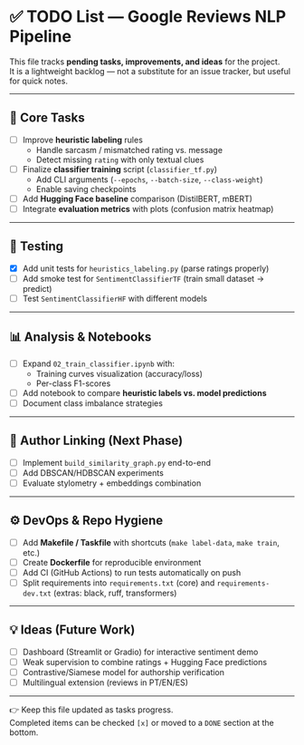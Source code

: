# ✅ TODO List — Google Reviews NLP Pipeline

This file tracks **pending tasks, improvements, and ideas** for the project.  
It is a lightweight backlog — not a substitute for an issue tracker, but useful for quick notes.

---

## 📌 Core Tasks
- [ ] Improve **heuristic labeling** rules  
  - Handle sarcasm / mismatched rating vs. message  
  - Detect missing `rating` with only textual clues
- [ ] Finalize **classifier training** script (`classifier_tf.py`)  
  - Add CLI arguments (`--epochs`, `--batch-size`, `--class-weight`)  
  - Enable saving checkpoints
- [ ] Add **Hugging Face baseline** comparison (DistilBERT, mBERT)  
- [ ] Integrate **evaluation metrics** with plots (confusion matrix heatmap)

---

## 🧪 Testing
- [x] Add unit tests for `heuristics_labeling.py` (parse ratings properly)  
- [ ] Add smoke test for `SentimentClassifierTF` (train small dataset → predict)  
- [ ] Test `SentimentClassifierHF` with different models

---

## 📊 Analysis & Notebooks
- [ ] Expand `02_train_classifier.ipynb` with:  
  - Training curves visualization (accuracy/loss)  
  - Per-class F1-scores  
- [ ] Add notebook to compare **heuristic labels vs. model predictions**  
- [ ] Document class imbalance strategies

---

## 🔗 Author Linking (Next Phase)
- [ ] Implement `build_similarity_graph.py` end-to-end  
- [ ] Add DBSCAN/HDBSCAN experiments  
- [ ] Evaluate stylometry + embeddings combination

---

## ⚙️ DevOps & Repo Hygiene
- [ ] Add **Makefile / Taskfile** with shortcuts (`make label-data`, `make train`, etc.)  
- [ ] Create **Dockerfile** for reproducible environment  
- [ ] Add CI (GitHub Actions) to run tests automatically on push  
- [ ] Split requirements into `requirements.txt` (core) and `requirements-dev.txt` (extras: black, ruff, transformers)

---

## 💡 Ideas (Future Work)
- [ ] Dashboard (Streamlit or Gradio) for interactive sentiment demo  
- [ ] Weak supervision to combine ratings + Hugging Face predictions  
- [ ] Contrastive/Siamese model for authorship verification  
- [ ] Multilingual extension (reviews in PT/EN/ES)  

---

👉 Keep this file updated as tasks progress.  
Completed items can be checked `[x]` or moved to a `DONE` section at the bottom.